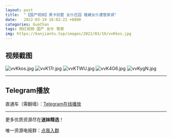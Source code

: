 ```yaml
---
layout: post
title:  "【国产视频】黑卡别墅 女仆庄园 稚嫩女仆遭管家调"
date:   2022-03-19 16:02:22 +0800
categories: GuoChan
tags: 网红视频 国产 女仆 管家
img: https://kanjiantu.top/images/2022/03/19/vvKkos.jpg
---
```



## 视频截图

![vvKkos.jpg](https://kanjiantu.top/images/2022/03/19/vvKkos.jpg)
![vvK17r.jpg](https://kanjiantu.top/images/2022/03/19/vvK17r.jpg)
![vvKTWU.jpg](https://kanjiantu.top/images/2022/03/19/vvKTWU.jpg)
![vvK4G6.jpg](https://kanjiantu.top/images/2022/03/19/vvK4G6.jpg)
![vvKygN.jpg](https://kanjiantu.top/images/2022/03/19/vvKygN.jpg)

* * *
## Telegram播放

直通车（需翻墙）：[Telegram在线播放](https://t.me/mimeijingxuan/162)

* * *
更多优质资源尽在**迷妹精选**！

唯一资源电报群：[点我入群](https://t.me/mimeijingxuan)


